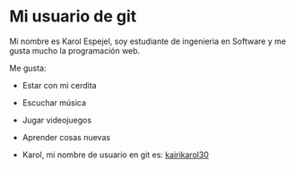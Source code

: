 # Mi usuario de git

Mi nombre es Karol Espejel, soy estudiante de ingenieria en Software y me gusta mucho la programación web.

Me gusta:
- Estar con mi cerdita
- Escuchar música
- Jugar videojuegos
- Aprender cosas nuevas

- Karol, mi nombre de usuario en git es: [kairikarol30](https://github.com/kairikarol30)